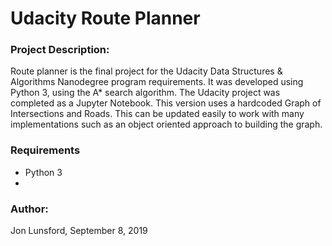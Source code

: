 # Udacity Route Planner

### Project Description:
Route planner is the final project for the Udacity Data Structures & Algorithms Nanodegree program requirements.  It was developed using Python 3, using the A* search algorithm.  The Udacity project was completed as a Jupyter Notebook.  This version uses a hardcoded Graph of Intersections and Roads.  This can be updated easily to work with many implementations such as an object oriented approach to building the graph.

### Requirements
* Python 3
*

### Author:
Jon Lunsford, September 8, 2019
